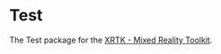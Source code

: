 # Test

The Test package for the [XRTK - Mixed Reality Toolkit](https://github.com/XRTK/XRTK-Core).

